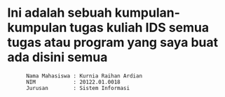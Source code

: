 # Ini adalah sebuah kumpulan-kumpulan tugas kuliah IDS semua tugas atau program yang saya buat ada disini semua

          Nama Mahasiswa : Kurnia Raihan Ardian
          NIM            : 20122.01.0018
          Jurusan        : Sistem Informasi
          
